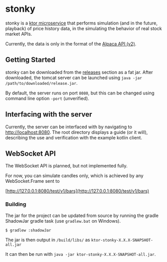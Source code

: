 # stonky
stonky is a [ktor microservice](https://ktor.io/) that performs simulation (and in the future, playback) of price history data,
in the simulating the behavior of real stock market APIs.

Currently, the data is only in the format of the [Alpaca API (v2)](https://alpaca.markets/docs/api-documentation/api-v2/).

## Getting Started
stonky can be downloaded from the [releases](https://github.com/musotec/stonky/releases/) section as a fat jar.
After downloaded, the tomcat server can be launched using `java -jar /path/to/downloaded/release.jar`.

By default, the server runs on port `8080`, but this can be changed using command line option `-port` (unverified).

## Interfacing with the server
Currently, the server can be interfaced with by navigating to [http://localhost:8080](http://127.0.0.1:8080/). 
The root directory displays a guide (or it will), describing the use and verification with the example kotlin client.


## WebSocket API
The WebSocket API is planned, but not implemented fully.

For now, you can simulate candles only, which is achieved by any WebSocket.Frame sent to

[http://127.0.0.1:8080/test/v1/bars](http://127.0.0.1:8080/test/v1/bars)

### Building
The jar for the project can be updated from source by running the gradle ShadowJar gradle task (use `gradlew.bat` on Windows).
```
$ gradlew :shadowJar
```

The jar is then output in `/build/libs/` as `ktor-stonky-X.X.X-SNAPSHOT-all.jar`

It can then be run with `java -jar ktor-stonky-X.X.X-SNAPSHOT-all.jar`.